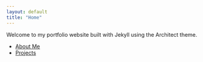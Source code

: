 ```yaml
---
layout: default
title: "Home"
---
```


Welcome to my portfolio website built with Jekyll using the Architect theme.

- [About Me](/about/)
- [Projects](/projects/)
